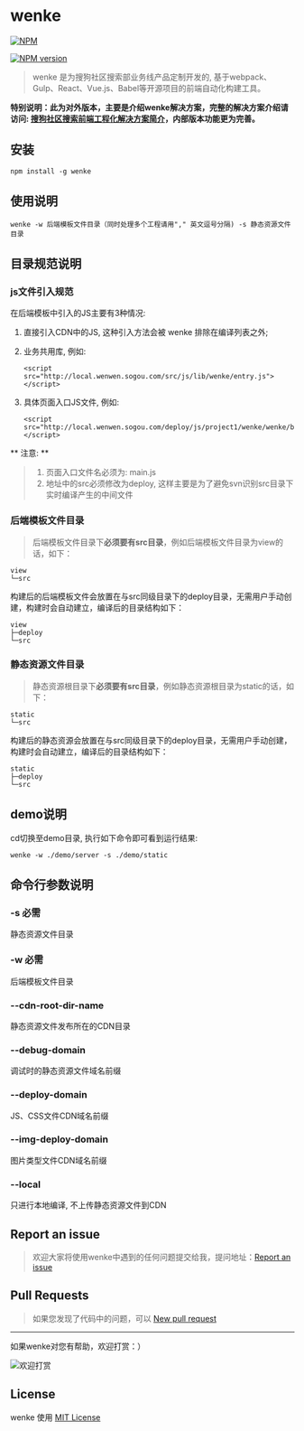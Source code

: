 # wenke

[![NPM](https://nodei.co/npm/wenke.svg?downloads=true)](https://nodei.co/npm/wenke/)

[![NPM version](https://badge.fury.io/js/wenke.svg)](http://badge.fury.io/js/wenke)


> wenke 是为搜狗社区搜索部业务线产品定制开发的, 基于webpack、Gulp、React、Vue.js、Babel等开源项目的前端自动化构建工具。

**特别说明：此为对外版本，主要是介绍wenke解决方案，完整的解决方案介绍请访问: [搜狗社区搜索前端工程化解决方案简介](https://github.com/mopduan/wenke/issues/1)，内部版本功能更为完善。**

## 安装
```
npm install -g wenke
```

## 使用说明
```
wenke -w 后端模板文件目录（同时处理多个工程请用"," 英文逗号分隔) -s 静态资源文件目录
```


## 目录规范说明

### js文件引入规范
在后端模板中引入的JS主要有3种情况:

1. 直接引入CDN中的JS, 这种引入方法会被 wenke 排除在编译列表之外;

2. 业务共用库, 例如: 

    ```
    <script src="http://local.wenwen.sogou.com/src/js/lib/wenke/entry.js"></script>
    ```

3. 具体页面入口JS文件, 例如:
    
    ```
    <script src="http://local.wenwen.sogou.com/deploy/js/project1/wenke/wenke/bundle.js"></script>
    ```

** 注意: **
> 1. 页面入口文件名必须为: main.js
> 2. 地址中的src必须修改为deploy, 这样主要是为了避免svn识别src目录下实时编译产生的中间文件


### 后端模板文件目录
> 后端模板文件目录下**必须要有src目录**，例如后端模板文件目录为view的话，如下：

    view
    └─src

  构建后的后端模板文件会放置在与src同级目录下的deploy目录，无需用户手动创建，构建时会自动建立，编译后的目录结构如下：
  
    view
    ├─deploy
    └─src  
    
### 静态资源文件目录
> 静态资源根目录下**必须要有src目录**，例如静态资源根目录为static的话，如下：

    static
    └─src

  构建后的静态资源会放置在与src同级目录下的deploy目录，无需用户手动创建，构建时会自动建立，编译后的目录结构如下：
  
    static
    ├─deploy
    └─src  

## demo说明

cd切换至demo目录, 执行如下命令即可看到运行结果: 

```
wenke -w ./demo/server -s ./demo/static

```

## 命令行参数说明

### -s  必需
静态资源文件目录

### -w 必需
后端模板文件目录

### --cdn-root-dir-name
静态资源文件发布所在的CDN目录

### --debug-domain
调试时的静态资源文件域名前缀

### --deploy-domain
JS、CSS文件CDN域名前缀

### --img-deploy-domain
图片类型文件CDN域名前缀

### --local
只进行本地编译, 不上传静态资源文件到CDN

## Report an issue
>欢迎大家将使用wenke中遇到的任何问题提交给我，提问地址：<a href="https://github.com/mopduan/wenke/issues" target="_blank">Report an issue</a>


## Pull Requests
>如果您发现了代码中的问题，可以 <a href="https://github.com/mopduan/wenke/compare/" target="_blank">New pull request</a>


---

如果wenke对您有帮助，欢迎打赏：）

![欢迎打赏](https://cloud.githubusercontent.com/assets/675025/20477523/f4bc4a56-b010-11e6-9b55-13138ffcf0bb.png)


## License

wenke 使用 <a href="https://github.com/mopduan/wenke/blob/master/LICENSE" target="_blank" title="wenke use MIT license">MIT License</a>
